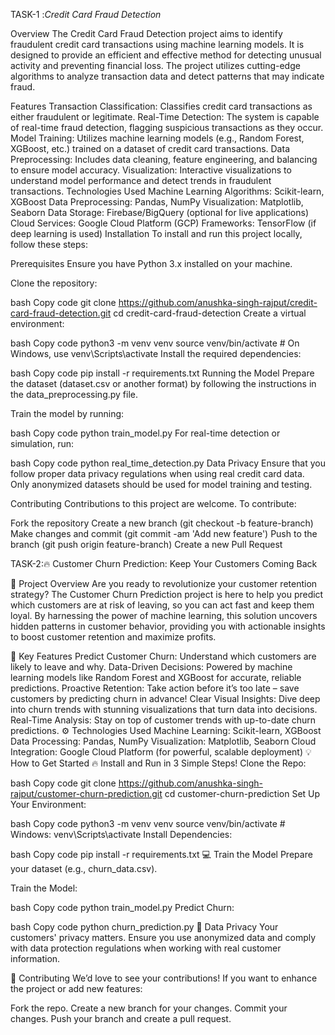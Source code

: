 TASK-1 :*Credit Card Fraud Detection*

Overview
The Credit Card Fraud Detection project aims to identify fraudulent credit card transactions using machine learning models. It is designed to provide an efficient and effective method for detecting unusual activity and preventing financial loss. The project utilizes cutting-edge algorithms to analyze transaction data and detect patterns that may indicate fraud.

Features
Transaction Classification: Classifies credit card transactions as either fraudulent or legitimate.
Real-Time Detection: The system is capable of real-time fraud detection, flagging suspicious transactions as they occur.
Model Training: Utilizes machine learning models (e.g., Random Forest, XGBoost, etc.) trained on a dataset of credit card transactions.
Data Preprocessing: Includes data cleaning, feature engineering, and balancing to ensure model accuracy.
Visualization: Interactive visualizations to understand model performance and detect trends in fraudulent transactions.
Technologies Used
Machine Learning Algorithms: Scikit-learn, XGBoost
Data Preprocessing: Pandas, NumPy
Visualization: Matplotlib, Seaborn
Data Storage: Firebase/BigQuery (optional for live applications)
Cloud Services: Google Cloud Platform (GCP)
Frameworks: TensorFlow (if deep learning is used)
Installation
To install and run this project locally, follow these steps:

Prerequisites
Ensure you have Python 3.x installed on your machine.

Clone the repository:

bash
Copy code
git clone https://github.com/anushka-singh-rajput/credit-card-fraud-detection.git
cd credit-card-fraud-detection
Create a virtual environment:

bash
Copy code
python3 -m venv venv
source venv/bin/activate  # On Windows, use venv\Scripts\activate
Install the required dependencies:

bash
Copy code
pip install -r requirements.txt
Running the Model
Prepare the dataset (dataset.csv or another format) by following the instructions in the data_preprocessing.py file.

Train the model by running:

bash
Copy code
python train_model.py
For real-time detection or simulation, run:

bash
Copy code
python real_time_detection.py
Data Privacy
Ensure that you follow proper data privacy regulations when using real credit card data. Only anonymized datasets should be used for model training and testing.

Contributing
Contributions to this project are welcome. To contribute:

Fork the repository
Create a new branch (git checkout -b feature-branch)
Make changes and commit (git commit -am 'Add new feature')
Push to the branch (git push origin feature-branch)
Create a new Pull Request



TASK-2:🔥 Customer Churn Prediction: Keep Your Customers Coming Back

🌟 Project Overview
Are you ready to revolutionize your customer retention strategy? The Customer Churn Prediction project is here to help you predict which customers are at risk of leaving, so you can act fast and keep them loyal. By harnessing the power of machine learning, this solution uncovers hidden patterns in customer behavior, providing you with actionable insights to boost customer retention and maximize profits.

🚀 Key Features
Predict Customer Churn: Understand which customers are likely to leave and why.
Data-Driven Decisions: Powered by machine learning models like Random Forest and XGBoost for accurate, reliable predictions.
Proactive Retention: Take action before it’s too late – save customers by predicting churn in advance!
Clear Visual Insights: Dive deep into churn trends with stunning visualizations that turn data into decisions.
Real-Time Analysis: Stay on top of customer trends with up-to-date churn predictions.
⚙️ Technologies Used
Machine Learning: Scikit-learn, XGBoost
Data Processing: Pandas, NumPy
Visualization: Matplotlib, Seaborn
Cloud Integration: Google Cloud Platform (for powerful, scalable deployment)
💡 How to Get Started
🔥 Install and Run in 3 Simple Steps!
Clone the Repo:

bash
Copy code
git clone https://github.com/anushka-singh-rajput/customer-churn-prediction.git
cd customer-churn-prediction
Set Up Your Environment:

bash
Copy code
python3 -m venv venv
source venv/bin/activate  # Windows: venv\Scripts\activate
Install Dependencies:

bash
Copy code
pip install -r requirements.txt
💻 Train the Model
Prepare your dataset (e.g., churn_data.csv).

Train the Model:

bash
Copy code
python train_model.py
Predict Churn:

bash
Copy code
python churn_prediction.py
🔐 Data Privacy
Your customers' privacy matters. Ensure you use anonymized data and comply with data protection regulations when working with real customer information.

🙌 Contributing
We’d love to see your contributions! If you want to enhance the project or add new features:

Fork the repo.
Create a new branch for your changes.
Commit your changes.
Push your branch and create a pull request.


